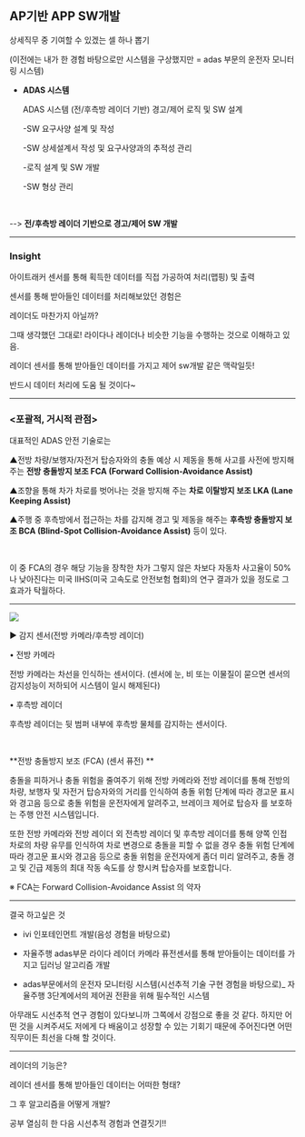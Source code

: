 ## AP기반 APP SW개발

상세직무 중 기여할 수 있겠는 셀 하나 뽑기

(이전에는 내가 한 경험 바탕으로만 시스템을 구상했지만 = adas 부문의 운전자 모니터링 시스템)

- **ADAS 시스템**

  ADAS 시스템 (전/후측방 레이더 기반) 경고/제어 로직 및 SW 설계

  -SW 요구사양 설계 및 작성

  -SW 상세설계서 작성 및 요구사양과의 추적성 관리

  -로직 설계 및 SW 개발

  -SW 형상 관리

​    

--> **전/후측방 레이더 기반으로 경고/제어 SW 개발**

---

### Insight

아이트래커 센서를 통해 획득한 데이터를 직접 가공하여 처리(맵핑) 및 출력

센서를 통해 받아들인 데이터를 처리해보았던 경험은



레이더도 마찬가지 아닐까?

그때 생각했던 그대로! 라이다나 레이더나 비슷한 기능을 수행하는 것으로 이해하고 있음.

레이더 센서를 통해 받아들인 데이터를 가지고 제어 sw개발 같은 맥락일듯!

반드시 데이터 처리에 도움 될 것이다~

---

### <포괄적, 거시적 관점>

대표적인 ADAS 안전 기술로는 

▲전방 차량/보행자/자전거 탑승자와의 충돌 예상 시 제동을 통해 사고를 사전에 방지해 주는 **전방 충돌방지 보조 FCA (Forward Collision-Avoidance Assist)**

▲조향을 통해 차가 차로를 벗어나는 것을 방지해 주는 **차로 이탈방지 보조 LKA (Lane Keeping Assist)**

▲주행 중 후측방에서 접근하는 차를 감지해 경고 및 제동을 해주는 **후측방 충돌방지 보조 BCA (Blind-Spot Collision-Avoidance Assist)** 등이 있다.

​    

이 중 FCA의 경우 해당 기능을 장착한 차가 그렇지 않은 차보다 자동차 사고율이 50%나 낮아진다는 미국 IIHS(미국 고속도로 안전보험 협회)의 연구 결과가 있을 정도로 그 효과가 탁월하다.

---

<img src='전방카메라 및 후측방레이더.png'>

▶ 감지 센서(전방 카메라/후측방 레이더) 

• 전방 카메라 

전방 카메라는 차선을 인식하는 센서이다. (센서에 눈, 비 또는 이물질이 묻으면 센서의 감지성능이 저하되어 시스템이 일시 해제된다)

• 후측방 레이더 

후측방 레이더는 뒷 범퍼 내부에 후측방 물체를 감지하는 센서이다.

​    

**전방 충돌방지 보조 (FCA) (센서 퓨전) **

충돌을 피하거나 충돌 위험을 줄여주기 위해 전방 카메라와 전방 레이더를 통해 전방의 차량, 보행자 및 자전거 탑승자와의 거리를 인식하여 충돌 위험 단계에 따라 경고문 표시와 경고음 등으로 충돌 위험을 운전자에게 알려주고, 브레이크 제어로 탑승자 를 보호하는 주행 안전 시스템입니다. 

또한 전방 카메라와 전방 레이더 외 전측방 레이더 및 후측방 레이더를 통해 양쪽 인접 차로의 차량 유무를 인식하여 차로 변경으로 충돌을 피할 수 없을 경우 충돌 위험 단계에 따라 경고문 표시와 경고음 등으로 충돌 위험을 운전자에게 좀더 미리 알려주고, 충돌 경고 및 긴급 제동의 최대 작동 속도를 상 향시켜 탑승자를 보호합니다. 

※ FCA는 Forward Collision-Avoidance Assist 의 약자

---

결국 하고싶은 것

- ivi 인포테인먼트 개발(음성 경험을 바탕으로)

- 자율주행 adas부문  라이다 레이더 카메라 퓨전센서를 통해 받아들이는 데이터를 가지고 딥러닝 알고리즘 개발

- adas부문에서의 운전자 모니터링 시스템(시선추적 기술 구현 경험을 바탕으로)_ 자율주행 3단계에서의 제어권 전환을 위해 필수적인 시스템

아무래도 시선추적 연구 경험이 있다보니까 그쪽에서 강점으로 좋을 것 같다. 하지만 어떤 것을 시켜주셔도 저에게 다 배움이고 성장할 수 있는 기회기 때문에 주어진다면 어떤 직무이든 최선을 다해 할 것이다.

---

레이더의 기능은?

레이더 센서를 통해 받아들인 데이터는 어떠한 형태?

그 후 알고리즘을 어떻게 개발?

공부 열심히 한 다음 시선추적 경험과 연결짓기!!